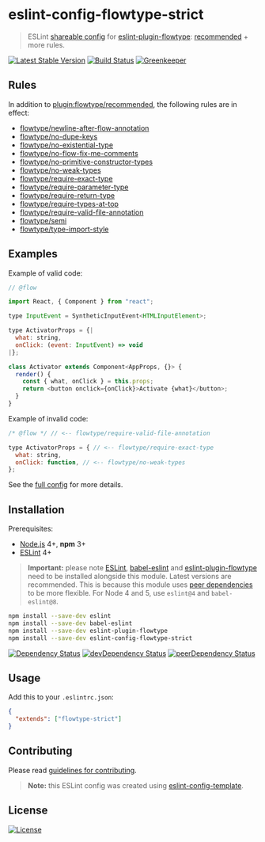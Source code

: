 # eslint-config-flowtype-strict

> ESLint [shareable config] for [eslint-plugin-flowtype]: [recommended] + more rules.

[![Latest Stable Version](https://img.shields.io/npm/v/eslint-config-flowtype-strict.svg)](https://www.npmjs.com/package/eslint-config-flowtype-strict)
[![Build Status](https://img.shields.io/travis/amercier/eslint-config-flowtype-strict/master.svg)](https://travis-ci.org/amercier/eslint-config-flowtype-strict)
[![Greenkeeper](https://badges.greenkeeper.io/amercier/eslint-config-flowtype-strict.svg)](https://github.com/amercier/eslint-config-flowtype-strict/issues?q=label%3Agreenkeeper)

## Rules

In addition to [plugin:flowtype/recommended][recommended], the following rules are in effect:

- [flowtype/newline-after-flow-annotation]
- [flowtype/no-dupe-keys]
- [flowtype/no-existential-type]
- [flowtype/no-flow-fix-me-comments]
- [flowtype/no-primitive-constructor-types]
- [flowtype/no-weak-types]
- [flowtype/require-exact-type]
- [flowtype/require-parameter-type]
- [flowtype/require-return-type]
- [flowtype/require-types-at-top]
- [flowtype/require-valid-file-annotation]
- [flowtype/semi]
- [flowtype/type-import-style]

## Examples

Example of valid code:

```js
// @flow

import React, { Component } from "react";

type InputEvent = SyntheticInputEvent<HTMLInputElement>;

type ActivatorProps = {|
  what: string,
  onClick: (event: InputEvent) => void
|};

class Activator extends Component<AppProps, {}> {
  render() {
    const { what, onClick } = this.props;
    return <button onclick={onClick}>Activate {what}</button>;
  }
}
```

Example of invalid code:

```js
/* @flow */ // <-- flowtype/require-valid-file-annotation

type ActivatorProps = { // <-- flowtype/require-exact-type
  what: string,
  onClick: function, // <-- flowtype/no-weak-types
};
```

See the [full config] for more details.

## Installation

Prerequisites:

- [Node.js] 4+, **npm** 3+
- [ESLint] 4+

> **Important:** please note [ESLint], [babel-eslint] and [eslint-plugin-flowtype] need to be
> installed alongside this module. Latest versions are recommended. This is because this module uses
> [peer dependencies] to be more flexible. For Node 4 and 5, use `eslint@4` and `babel-eslint@8`.

```sh
npm install --save-dev eslint
npm install --save-dev babel-eslint
npm install --save-dev eslint-plugin-flowtype
npm install --save-dev eslint-config-flowtype-strict
```

[![Dependency Status](https://img.shields.io/david/amercier/eslint-config-flowtype-strict.svg)](https://david-dm.org/amercier/eslint-config-flowtype-strict)
[![devDependency Status](https://img.shields.io/david/dev/amercier/eslint-config-flowtype-strict.svg)](https://david-dm.org/amercier/eslint-config-flowtype-strict#info=devDependencies)
[![peerDependency Status](https://img.shields.io/david/peer/amercier/eslint-config-flowtype-strict.svg)](https://david-dm.org/amercier/eslint-config-flowtype-strict#info=devDependencies)

## Usage

Add this to your `.eslintrc.json`:

```json
{
  "extends": ["flowtype-strict"]
}
```

## Contributing

Please read [guidelines for contributing].

> **Note:** this ESLint config was created using [eslint-config-template].

## License

[![License](https://img.shields.io/npm/l/eslint-config-flowtype-strict.svg)][license]

[shareable config]: https://eslint.org/docs/developer-guide/shareable-configs
[eslint-plugin-flowtype]: https://github.com/gajus/eslint-plugin-flowtype
[recommended]: https://github.com/gajus/eslint-plugin-flowtype#recommended
[flowtype/newline-after-flow-annotation]: https://github.com/gajus/eslint-plugin-flowtype#eslint-plugin-flowtype-rules-newline-after-flow-annotation
[flowtype/no-dupe-keys]: https://github.com/gajus/eslint-plugin-flowtype#eslint-plugin-flowtype-rules-no-dupe-keys
[flowtype/no-existential-type]: https://github.com/gajus/eslint-plugin-flowtype#eslint-plugin-flowtype-rules-no-existential-type
[flowtype/no-flow-fix-me-comments]: https://github.com/gajus/eslint-plugin-flowtype#eslint-plugin-flowtype-rules-no-flow-fix-me-comments
[flowtype/no-primitive-constructor-types]: https://github.com/gajus/eslint-plugin-flowtype#eslint-plugin-flowtype-rules-no-primitive-constructor-types
[flowtype/no-weak-types]: https://github.com/gajus/eslint-plugin-flowtype#eslint-plugin-flowtype-rules-no-weak-types
[flowtype/require-exact-type]: https://github.com/gajus/eslint-plugin-flowtype#eslint-plugin-flowtype-rules-require-exact-type
[flowtype/require-parameter-type]: https://github.com/gajus/eslint-plugin-flowtype#eslint-plugin-flowtype-rules-require-parameter-type
[flowtype/require-return-type]: https://github.com/gajus/eslint-plugin-flowtype#eslint-plugin-flowtype-rules-require-return-type
[flowtype/require-types-at-top]: https://github.com/gajus/eslint-plugin-flowtype#eslint-plugin-flowtype-rules-require-types-at-top
[flowtype/require-valid-file-annotation]: https://github.com/gajus/eslint-plugin-flowtype#eslint-plugin-flowtype-rules-require-valid-file-annotation
[flowtype/semi]: https://github.com/gajus/eslint-plugin-flowtype#eslint-plugin-flowtype-rules-semi
[flowtype/type-import-style]: https://github.com/gajus/eslint-plugin-flowtype#eslint-plugin-flowtype-rules-type-import-style
[full config]: index.json
[babel-eslint]: https://github.com/babel/babel-eslint
[peer dependencies]: https://nodejs.org/en/blog/npm/peer-dependencies/
[node.js]: https://nodejs.org/
[eslint]: https://eslint.org/
[guidelines for contributing]: CONTRIBUTING.md
[eslint-config-template]: https://github.com/amercier/eslint-config-template
[license]: LICENSE.md
